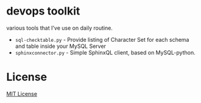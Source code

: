 devops toolkit
==============

various tools that I've use on daily routine.

- `sql-checktable.py` - Provide listing of Character Set for each schema and table inside your MySQL Server
- `sphinxconnector.py` - Simple SphinxQL client, based on MySQL-python.

License
=======

[MIT License](https://widnyana.mit-license.org/2016)